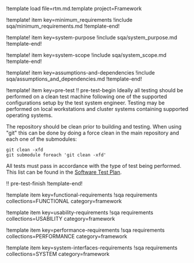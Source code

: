 !template load file=rtm.md.template project=Framework

!template! item key=minimum_requirements
!include sqa/minimum_requirements.md
!template-end!

!template! item key=system-purpose
!include sqa/system_purpose.md
!template-end!

!template! item key=system-scope
!include sqa/system_scope.md
!template-end!

!template! item key=assumptions-and-dependencies
!include sqa/assumptions_and_dependencies.md
!template-end!

!template! item key=pre-test
!! pre-test-begin
Ideally all testing should be performed on a clean test machine following
one of the supported configurations setup by the test system engineer. Testing
may be performed on local workstations and cluster systems containing supported
operating systems.

The repository should be clean prior to building and testing. When using "git"
this can be done by doing a force clean in the main repository and each one
of the submodules:

```
git clean -xfd
git submodule foreach 'git clean -xfd'
```

All tests must pass in accordance with the type of test being performed. This list
can be found in the [Software Test Plan](sqa/framework_stp.md).

!! pre-test-finish
!template-end!

!template item key=functional-requirements
!sqa requirements collections=FUNCTIONAL category=framework

!template item key=usability-requirements
!sqa requirements collections=USABILITY category=framework

!template item key=performance-requirements
!sqa requirements collections=PERFORMANCE category=framework

!template item key=system-interfaces-requirements
!sqa requirements collections=SYSTEM category=framework
